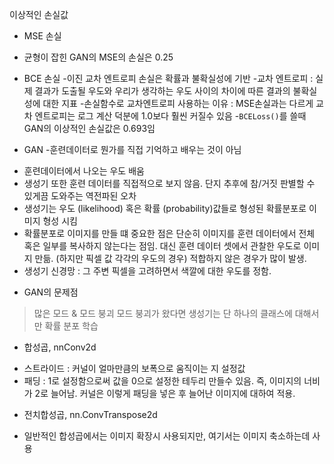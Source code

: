 이상적인 손실값 
* MSE 손실 
- 균형이 잡힌 GAN의 MSE의 손실은 0.25
* BCE 손실 
-이진 교차 엔트로피 손실은 확률과 불확실성에 기반 
-교차 엔트로피 : 실제 결과가 도출될 우도와 우리가 생각하는 우도 사이의 차이에 따른 결과의 불확실성에 대한 지표
-손실함수로 교차엔트로피 사용하는 이유 : MSE손실과는 다르게 교차 엔트로피는 로그 계산 덕분에 1.0보다 훨씬 커질수 있음
-`BCELoss()`를 쓸때 GAN의 이상적인 손실값은 0.693임

* GAN
-훈련데이터로 뭔가를 직접 기억하고 배우는 것이 아님
- 훈련데이터에서 나오는 우도 배움
- 생성기 또한 훈련 데이터를 직접적으로 보지 않음. 단지 추후에 참/거짓 판별할 수 있게끔 도와주는 역전파된 오차 
- 생성기는 우도 (likelihood) 혹은 확률 (probability)값들로 형성된 확률분포로 이미지 형성 시킴
- 확률분포로 이미지를 만들 떄 중요한 점은 단순히 이미지를 훈련 데이터에서 전체 혹은 일부를 복사하지 않는다는 점임. 대신 훈련 데이터 셋에서 관찰한 우도로 이미지 만듦. 
(하지만 픽셀 값 각각의 우도의 경우) 적합하지 않은 경우가 많이 발생. 
- 생성기 신경망 : 그 주변 픽셀을 고려하면서 색깔에 대한 우도를 정함. 

* GAN의 문제점 
> 많은 모드 & 모드 붕괴
모드 붕괴가 왔다면 생성기는 단 하나의 클래스에 대해서만 확률 분포 학습

* 합성곱, nnConv2d
- 스트라이드 : 커널이 얼마만큼의 보폭으로 움직이는 지 설정값
- 패딩 : 1로 설정함으로써 값을 0으로 설정한 테두리 만들수 있음. 즉, 이미지의 너비가 2로 늘어남. 커널은 이렇게 패딩을 넣은 후 늘어난 이미지에 대하여 적용.

* 전치합성곱, nn.ConvTranspose2d
- 일반적인 합성곱에서는 이미지 확장시 사용되지만, 여기서는 이미지 축소하는데 사용
